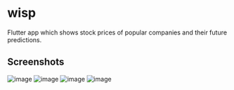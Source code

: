 # wisp

Flutter app which shows stock prices of popular companies and their future predictions.

## Screenshots
![image](https://github.com/athulreji/wisp/assets/28696896/810820c4-0b22-4331-92af-458c44e5c263)
![image](https://github.com/athulreji/wisp/assets/28696896/4d59ed4b-ff99-44c2-a60f-f90d8a9550c0)
![image](https://github.com/athulreji/wisp/assets/28696896/655a2d4a-743c-4b5e-817b-866ce9f3d75c)
![image](https://github.com/athulreji/wisp/assets/28696896/68518224-9c50-482a-ada1-b8076bfc4d7c)

